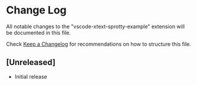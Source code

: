 # Change Log

All notable changes to the "vscode-xtext-sprotty-example" extension will be documented in this file.

Check [Keep a Changelog](http://keepachangelog.com/) for recommendations on how to structure this file.

## [Unreleased]

- Initial release